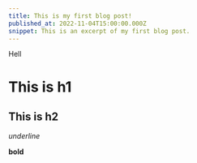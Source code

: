 ```yaml
---
title: This is my first blog post!
published_at: 2022-11-04T15:00:00.000Z
snippet: This is an excerpt of my first blog post.
---
```


Hell

# This is h1

## This is h2

_underline_

**bold**
